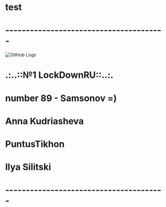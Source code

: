 # test
# ---------------------------------------
![GitHub Logo](http://www.crowndeliandcatering.com/wp-content/uploads/2014/12/Crown-Icon_transparency_02.png)
# .:..::№1 LockDownRU::..:.
# number 89 - Samsonov =) 
# Anna Kudriasheva
# PuntusTikhon
# Ilya Silitski
# ---------------------------------------
